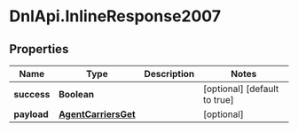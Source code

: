 # DnlApi.InlineResponse2007

## Properties
Name | Type | Description | Notes
------------ | ------------- | ------------- | -------------
**success** | **Boolean** |  | [optional] [default to true]
**payload** | [**AgentCarriersGet**](AgentCarriersGet.md) |  | [optional] 


